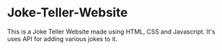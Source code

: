 # Joke-Teller-Website

This is a Joke Teller Website made using HTML, CSS and Javascript. It's uses API for adding various jokes to it.
